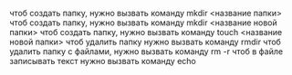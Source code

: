 чтоб создать папку, нужно вызвать команду mkdir <название папки>
чтоб создать папку, нужно вызвать команду mkdir <название новой папки>
чтоб создать папку, нужно вызвать команду touch <название новой папки>
чтоб удалить папку нужно вызвать команду rmdir
чтоб удалить папку с файлами, нужно вызвать команду rm -r
чтоб в файле записывать текст нужно вызвать команду echo 
